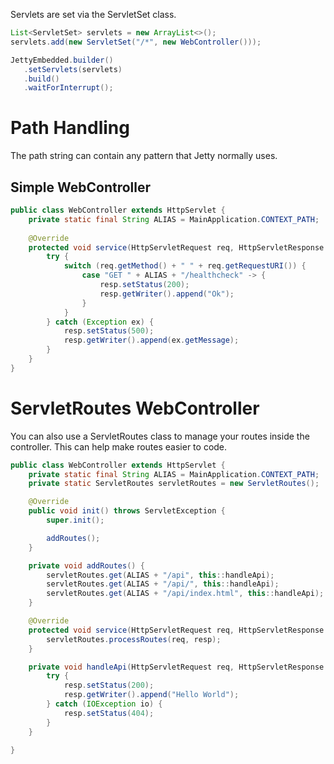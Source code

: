 Servlets are set via the ServletSet class.

```java
List<ServletSet> servlets = new ArrayList<>();
servlets.add(new ServletSet("/*", new WebController()));

JettyEmbedded.builder()
   .setServlets(servlets)
   .build()
   .waitForInterrupt();
```

# Path Handling

The path string can contain any pattern that Jetty normally uses.

## Simple WebController

```java
public class WebController extends HttpServlet {
    private static final String ALIAS = MainApplication.CONTEXT_PATH;
    
    @Override
    protected void service(HttpServletRequest req, HttpServletResponse resp) throws ServletException, IOException {
        try {
            switch (req.getMethod() + " " + req.getRequestURI()) {
                case "GET " + ALIAS + "/healthcheck" -> {
                    resp.setStatus(200);
                    resp.getWriter().append("Ok");
                }
            }
        } catch (Exception ex) {
            resp.setStatus(500);
            resp.getWriter().append(ex.getMessage);
        }
    }
}
```

# ServletRoutes WebController

You can also use a ServletRoutes class to manage your routes inside the controller.  This can help make routes easier to code.

```java
public class WebController extends HttpServlet {
    private static final String ALIAS = MainApplication.CONTEXT_PATH;
    private static ServletRoutes servletRoutes = new ServletRoutes();

    @Override
    public void init() throws ServletException {
        super.init();

        addRoutes();
    }

    private void addRoutes() {
        servletRoutes.get(ALIAS + "/api", this::handleApi);
        servletRoutes.get(ALIAS + "/api/", this::handleApi);
        servletRoutes.get(ALIAS + "/api/index.html", this::handleApi);
    }

    @Override
    protected void service(HttpServletRequest req, HttpServletResponse resp) throws ServletException, IOException {
        servletRoutes.processRoutes(req, resp);
    }

    private void handleApi(HttpServletRequest req, HttpServletResponse resp) {
        try {
            resp.setStatus(200);
            resp.getWriter().append("Hello World");
        } catch (IOException io) {
            resp.setStatus(404);
        }
    }

}
```
